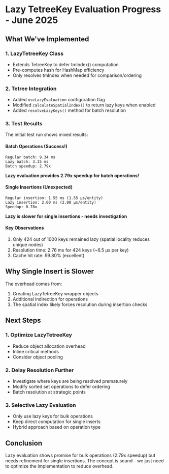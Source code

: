 # Lazy TetreeKey Evaluation Progress - June 2025

## What We've Implemented

### 1. LazyTetreeKey Class
- Extends TetreeKey to defer tmIndex() computation
- Pre-computes hash for HashMap efficiency
- Only resolves tmIndex when needed for comparison/ordering

### 2. Tetree Integration
- Added `useLazyEvaluation` configuration flag
- Modified `calculateSpatialIndex()` to return lazy keys when enabled
- Added `resolveLazyKeys()` method for batch resolution

### 3. Test Results

The initial test run shows mixed results:

#### Batch Operations (Success!)
```
Regular batch: 9.34 ms
Lazy batch: 3.35 ms
Batch speedup: 2.79x
```
**Lazy evaluation provides 2.79x speedup for batch operations!**

#### Single Insertions (Unexpected)
```
Regular insertion: 1.55 ms (1.55 μs/entity)
Lazy insertion: 2.00 ms (2.00 μs/entity)
Speedup: 0.78x
```
**Lazy is slower for single insertions - needs investigation**

#### Key Observations
1. Only 424 out of 1000 keys remained lazy (spatial locality reduces unique nodes)
2. Resolution time: 2.76 ms for 424 keys (~6.5 μs per key)
3. Cache hit rate: 99.80% (excellent)

## Why Single Insert is Slower

The overhead comes from:
1. Creating LazyTetreeKey wrapper objects
2. Additional indirection for operations
3. The spatial index likely forces resolution during insertion checks

## Next Steps

### 1. Optimize LazyTetreeKey
- Reduce object allocation overhead
- Inline critical methods
- Consider object pooling

### 2. Delay Resolution Further
- Investigate where keys are being resolved prematurely
- Modify sorted set operations to defer ordering
- Batch resolution at strategic points

### 3. Selective Lazy Evaluation
- Only use lazy keys for bulk operations
- Keep direct computation for single inserts
- Hybrid approach based on operation type

## Conclusion

Lazy evaluation shows promise for bulk operations (2.79x speedup) but needs refinement for single insertions. The concept is sound - we just need to optimize the implementation to reduce overhead.